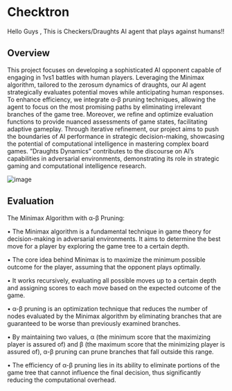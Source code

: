 # Checktron
Hello Guys , This is Checkers/Draughts AI agent that plays against humans!!
## Overview
This project focuses on developing a sophisticated
AI opponent capable of engaging in 1vs1 battles with human
players. Leveraging the Minimax algorithm, tailored to the zerosum dynamics of draughts, our AI agent strategically evaluates
potential moves while anticipating human responses. To enhance
efficiency, we integrate α-β pruning techniques, allowing the
agent to focus on the most promising paths by eliminating
irrelevant branches of the game tree. Moreover, we refine and
optimize evaluation functions to provide nuanced assessments of
game states, facilitating adaptive gameplay. Through iterative
refinement, our project aims to push the boundaries of AI
performance in strategic decision-making, showcasing the potential of computational intelligence in mastering complex board
games. ”Draughts Dynamics” contributes to the discourse on AI’s
capabilities in adversarial environments, demonstrating its role
in strategic gaming and computational intelligence research.



![image](https://user-images.githubusercontent.com/126619938/235613968-aebddeaa-e644-40ae-bd83-d775ac3a931e.png)

## Evaluation
The Minimax Algorithm with α-β Pruning:


• The Minimax algorithm is a fundamental technique
in game theory for decision-making in adversarial
environments. It aims to determine the best move
for a player by exploring the game tree to a certain
depth.


• The core idea behind Minimax is to maximize the
minimum possible outcome for the player, assuming
that the opponent plays optimally.


• It works recursively, evaluating all possible moves
up to a certain depth and assigning scores to each
move based on the expected outcome of the game.


• α-β pruning is an optimization technique that reduces the number of nodes evaluated by the Minimax algorithm by eliminating branches that are
guaranteed to be worse than previously examined
branches.


• By maintaining two values, α (the minimum score
that the maximizing player is assured of) and β
(the maximum score that the minimizing player is
assured of), α-β pruning can prune branches that
fall outside this range.


• The efficiency of α-β pruning lies in its ability to
eliminate portions of the game tree that cannot influence the final decision, thus significantly reducing
the computational overhead.